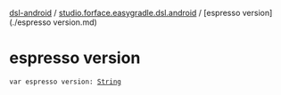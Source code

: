 [dsl-android](../index.md) / [studio.forface.easygradle.dsl.android](index.md) / [espresso version](./espresso version.md)

# espresso version

`var espresso version: `[`String`](https://kotlinlang.org/api/latest/jvm/stdlib/kotlin/-string/index.html)